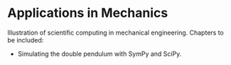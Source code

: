 # Applications in Mechanics

Illustration of scientific computing in mechanical engineering.
Chapters to be included:
- Simulating the double pendulum with SymPy and SciPy.
